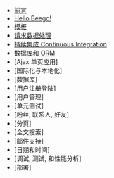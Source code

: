 * [前言](01.前言.md)
* [Hello Beego!](02.hello-beego.md)
* [模板](03.模板.md)
* [请求数据处理](04.请求数据处理.md)
* [持续集成 Continuous Integration](05.CI-持续集成.md)
* [数据库和 ORM](06.数据库.md)
* [Ajax 单页应用]
* [国际化与本地化]
* [数据库]
* [用户注册登陆]
* [用户管理]
* [单元测试]
* [粉丝, 联系人, 好友]
* [分页]
* [全文搜索]
* [邮件支持]
* [日期和时间]
* [调试, 测试, 和性能分析]
* [部署]
